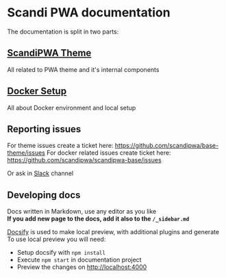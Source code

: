 # Scandi PWA documentation

The documentation is split in two parts:

## [ScandiPWA Theme](/theme)
All related to PWA theme and it's internal components
## [Docker Setup](/docker)
All about Docker environment and local setup

## Reporting issues

For theme issues create a ticket here: <https://github.com/scandipwa/base-theme/issues>
For docker related issues create ticket here: <https://github.com/scandipwa/scandipwa-base/issues>

Or ask in [Slack](https://scandipwa.com/#subscribe-slack) channel

## Developing docs

Docs written in Markdown, use any editor as you like  
**If you add new page to the docs, add it also to the `/_sidebar.md`**

[Docsify](https://docsify.js.org/#/?id=docsify) is used to make local preview, with additional plugins and generate  
To use local preview you will need:

*   Setup docsify with `npm install`
*   Execute `npm start` in documentation project
*   Preview the changes on [http://localhost:4000](http://localhost:4000)
